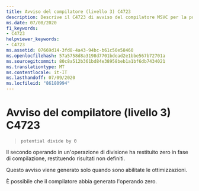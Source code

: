 ```yaml
---
title: Avviso del compilatore (livello 3) C4723
description: Descrive il C4723 di avviso del compilatore MSVC per la potenziale divisione per zero.
ms.date: 07/08/2020
f1_keywords:
- C4723
helpviewer_keywords:
- C4723
ms.assetid: 07669d14-3fd8-4a43-94bc-b61c50e58460
ms.openlocfilehash: 57a5758d8a3198d7701bdead2e1bbe567b72701a
ms.sourcegitcommit: 80c8a512b361bd84e38958beb1a1bf6db7434021
ms.translationtype: MT
ms.contentlocale: it-IT
ms.lasthandoff: 07/09/2020
ms.locfileid: "86180994"
---
```

# <a name="compiler-warning-level-3-c4723"></a>Avviso del compilatore (livello 3) C4723

> `potential divide by 0`

Il secondo operando in un'operazione di divisione ha restituito zero in fase di compilazione, restituendo risultati non definiti.

Questo avviso viene generato solo quando sono abilitate le ottimizzazioni.

È possibile che il compilatore abbia generato l'operando zero.
